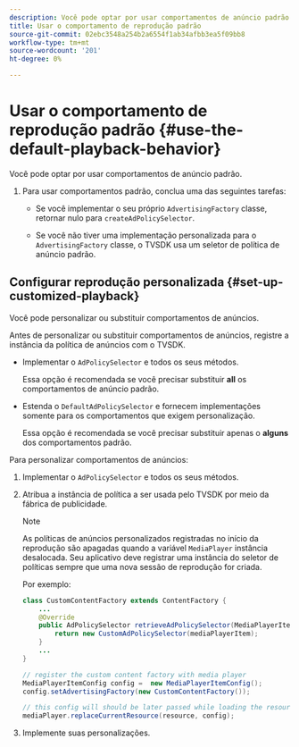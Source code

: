 ```yaml
---
description: Você pode optar por usar comportamentos de anúncio padrão.
title: Usar o comportamento de reprodução padrão
source-git-commit: 02ebc3548a254b2a6554f1ab34afbb3ea5f09bb8
workflow-type: tm+mt
source-wordcount: '201'
ht-degree: 0%

---
```


# Usar o comportamento de reprodução padrão  {#use-the-default-playback-behavior}

Você pode optar por usar comportamentos de anúncio padrão.

1. Para usar comportamentos padrão, conclua uma das seguintes tarefas:

   * Se você implementar o seu próprio `AdvertisingFactory` classe, retornar nulo para `createAdPolicySelector`.

   * Se você não tiver uma implementação personalizada para o `AdvertisingFactory` classe, o TVSDK usa um seletor de política de anúncio padrão.

## Configurar reprodução personalizada {#set-up-customized-playback}

Você pode personalizar ou substituir comportamentos de anúncios.

Antes de personalizar ou substituir comportamentos de anúncios, registre a instância da política de anúncios com o TVSDK.

* Implementar o `AdPolicySelector` e todos os seus métodos.

  Essa opção é recomendada se você precisar substituir **all** os comportamentos de anúncio padrão.

* Estenda o `DefaultAdPolicySelector` e fornecem implementações somente para os comportamentos que exigem personalização.

  Essa opção é recomendada se você precisar substituir apenas o **alguns** dos comportamentos padrão.

Para personalizar comportamentos de anúncios:

1. Implementar o `AdPolicySelector` e todos os seus métodos.
1. Atribua a instância de política a ser usada pelo TVSDK por meio da fábrica de publicidade.

   >[!NOTE]
   >
   >As políticas de anúncios personalizados registradas no início da reprodução são apagadas quando a variável `MediaPlayer` instância desalocada. Seu aplicativo deve registrar uma instância do seletor de políticas sempre que uma nova sessão de reprodução for criada.

   Por exemplo:

   ```java
   class CustomContentFactory extends ContentFactory { 
       ... 
       @Override 
       public AdPolicySelector retrieveAdPolicySelector(MediaPlayerItem mediaPlayerItem) { 
           return new CustomAdPolicySelector(mediaPlayerItem); 
       } 
       ... 
   } 
   
   // register the custom content factory with media player 
   MediaPlayerItemConfig config =  new MediaPlayerItemConfig(); 
   config.setAdvertisingFactory(new CustomContentFactory()); 
   
   // this config will should be later passed while loading the resource 
   mediaPlayer.replaceCurrentResource(resource, config);
   ```

1. Implemente suas personalizações.
